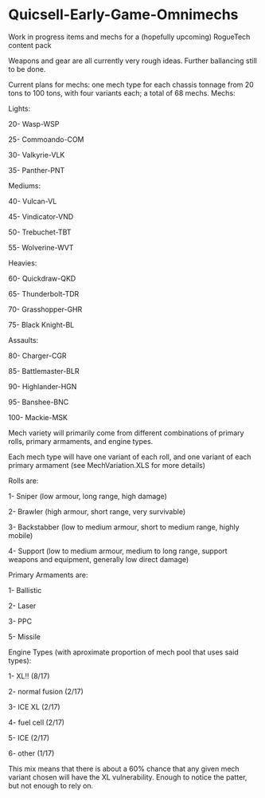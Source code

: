 # Quicsell-Early-Game-Omnimechs
 
Work in progress items and mechs for a (hopefully upcoming) RogueTech content pack

Weapons and gear are all currently very rough ideas. Further ballancing still to be done.

Current plans for mechs: one mech type for each chassis tonnage from 20 tons to 100 tons, with four variants each; a total of 68 mechs.
Mechs:

Lights:

20- Wasp-WSP

25- Commoando-COM

30- Valkyrie-VLK

35- Panther-PNT

Mediums:

40- Vulcan-VL

45- Vindicator-VND

50- Trebuchet-TBT

55- Wolverine-WVT

Heavies:

60- Quickdraw-QKD

65- Thunderbolt-TDR

70- Grasshopper-GHR

75- Black Knight-BL

Assaults:

80- Charger-CGR

85- Battlemaster-BLR

90- Highlander-HGN

95- Banshee-BNC

100- Mackie-MSK

Mech variety will primarily come from different combinations of primary rolls, primary armaments, and engine types.

Each mech type will have one variant of each roll, and one variant of each primary armament (see MechVariation.XLS for more details)

Rolls are:

1- Sniper (low armour, long range, high damage)

2- Brawler (high armour, short range, very survivable)

3- Backstabber (low to medium armour, short to medium range, highly mobile)

4- Support (low to medium armour, medium to long range, support weapons and equipment, generally low direct damage)

Primary Armaments are:

1- Ballistic

2- Laser

3- PPC

5- Missile

Engine Types (with aproximate proportion of mech pool that uses said types):

1- XL!! (8/17)

2- normal fusion (2/17)

3- ICE XL (2/17)

4- fuel cell (2/17)

5- ICE (2/17)

6- other (1/17)

This mix means that there is about a 60% chance that any given mech variant chosen will have the XL vulnerability. Enough to notice the patter, but not enough to rely on.
